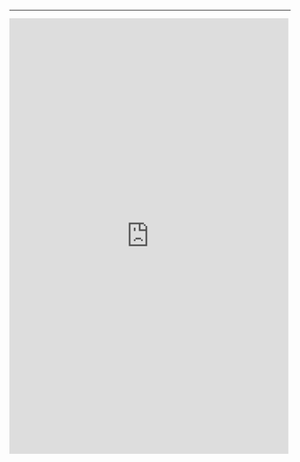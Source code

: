 ---
<iframe style="border: 0; width: 500px; height: 780px;" src="https://bandcamp.com/EmbeddedPlayer/album=2425947120/size=large/bgcol=ffffff/linkcol=333333/track=275887986/transparent=true/" seamless><a href="http://nicolastarik.bandcamp.com/album/amour-dhiver">Amour d&#39;hiver by Nicolas Tarik</a></iframe>